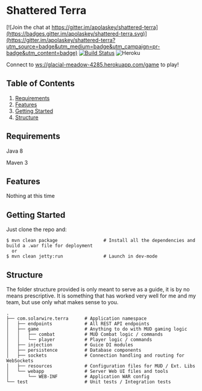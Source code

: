 Shattered Terra
=======================

[![Join the chat at https://gitter.im/apolaskey/shattered-terra](https://badges.gitter.im/apolaskey/shattered-terra.svg)](https://gitter.im/apolaskey/shattered-terra?utm_source=badge&utm_medium=badge&utm_campaign=pr-badge&utm_content=badge)
[![Build Status](https://travis-ci.org/apolaskey/shattered-terra.svg)](https://travis-ci.org/apolaskey/shattered-terra?branch=master)
![Heroku](https://heroku-badge.herokuapp.com/?app=glacial-meadow-4285)

Connect to [ws://glacial-meadow-4285.herokuapp.com/game](ws://glacial-meadow-4285.herokuapp.com/game) to play!

Table of Contents
-----------------
1. [Requirements](#requirements)
1. [Features](#features)
1. [Getting Started](#getting-started)
1. [Structure](#structure)

Requirements
------------

Java 8

Maven 3

Features
--------

Nothing at this time

Getting Started
---------------

Just clone the repo and:

```shell
$ mvn clean package                 # Install all the dependencies and build a .war file for deployment
  or
$ mvn clean jetty:run               # Launch in dev-mode
```

Structure
---------

The folder structure provided is only meant to serve as a guide, it is by no means prescriptive. It is something that has worked very well for me and my team, but use only what makes sense to you.

```
.
├── com.solarwire.terra      # Application namespace
│   ├── endpoints            # All REST API endpoints
│   ├── game                 # Anything to do with MUD gaming logic
│   │   ├── combat           # MUD Combat logic / commands
│   │   └── player           # Player logic / commands
│   ├── injection            # Guice DI modules
│   ├── persistence          # Database components
│   ├── sockets              # Connection handling and routing for WebSockets
│   ├── resources            # Configuration files for MUD / Ext. Libs
│   └── webapp               # Server Web UI files and tools
│       └── WEB-INF          # Application WAR config
└── test                     # Unit tests / Integration tests
```